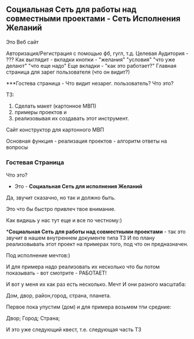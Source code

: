 ## Социальная Сеть для работы над совместными проектами - Сеть Исполнения Желаний
Это Веб сайт

Авторизация/Регистрация с помощью фб, гугл, т.д.
Целевая Аудитория - ???
Как выглядит - вкладки кнопки - "желания" "условия" "что уже делают" "что еще надо"
Еще вкладки - "как это работает?" 
Главная страница для зарег пользователя (что он видит?)


***Гостева страница - Что видит незарег. пользователь? Что это?

ТЗ:
1. Cделать макет (картонное МВП) 
2. примеры проектов и 
3. реализовывая их создавать этот инструмент. 

Сайт конструктор для картонного МВП

Основная функция - реализация проектов -  алгоритм ответы на вопросы

### Гостевая Страница
Что это? 
- Это - __Социальная Сеть для исполнения Желаний__

Да, звучит сказачно, но так и должно быть.

Это что бы быстро привлеч твое внимание.

Как видишь у нас тут еще и все по честному:)

*__Социальная Сеть для работы над совместными проектами__ - так это звучит в нашем внутреннем документе типа ТЗ
И по плану реализовывать этот проект на примерах того, под что он предназначен.

Под исполнение мечтов:)

И для примера надо реализовать их несколько что бы потом показывать - вот смотрите - РАБОТАЕТ!

И вот у меня их как раз есть несколько. Мечт
И они разного масштаба:

Дом, двор, район,город, страна, планета.

Первое пока упустим (дом) и для примера возьмем тпи средние:

Двор;
Город;
Страна;

И это уже следующий квест, т.е. следующая часть ТЗ



